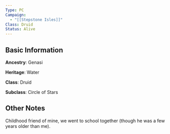 ```yaml
---
Type: PC
Campaign:
  - "[[Stepstone Isles]]"
Class: Druid
Status: Alive
---
```

## Basic Information
**Ancestry**: Genasi

**Heritage**: Water

**Class**: Druid

**Subclass**: Circle of Stars
## Other Notes
Childhood friend of mine, we went to school together (though he was a few years older than me).